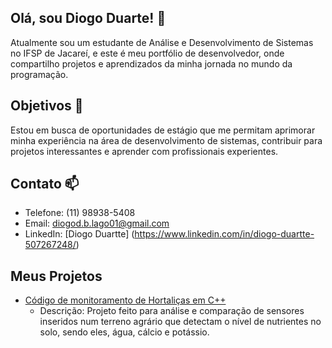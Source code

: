 ## Olá, sou Diogo Duarte! 👋

Atualmente sou um estudante de Análise e Desenvolvimento de Sistemas no IFSP de Jacareí, e este é meu portfólio de desenvolvedor, onde compartilho projetos e aprendizados da minha jornada no mundo da programação.

## Objetivos 🌱

Estou em busca de oportunidades de estágio que me permitam aprimorar minha experiência na área de desenvolvimento de sistemas, contribuir para projetos interessantes e aprender com profissionais experientes.

## Contato 📫

- Telefone: (11) 98938-5408
- Email: diogod.b.lago01@gmail.com
- LinkedIn: [Diogo Duartte] (https://www.linkedin.com/in/diogo-duartte-507267248/)

## Meus Projetos

- [Código de monitoramento de Hortaliças em C++](Codigo%20Sensores%20de%20nutrientes.cpp)
  - Descrição: Projeto feito para análise e comparação de sensores inseridos num terreno agrário que detectam o nível de nutrientes no solo, sendo eles, água, cálcio e potássio.


